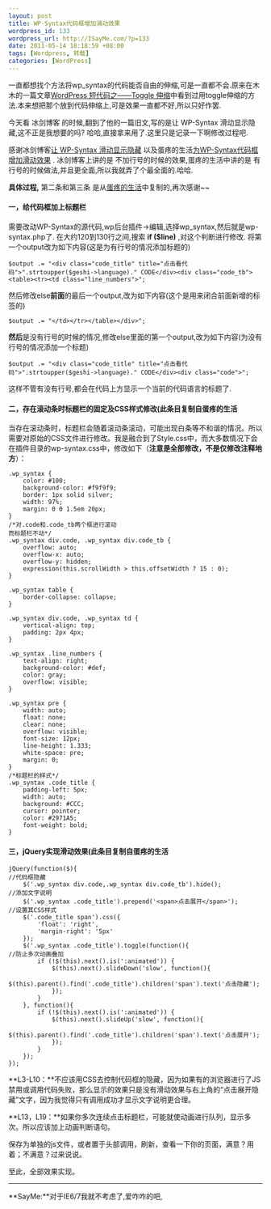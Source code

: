 ```yaml
--- 
layout: post
title: WP-Syntax代码框增加滑动效果
wordpress_id: 133
wordpress_url: http://ISayMe.com/?p=133
date: 2011-05-14 18:18:59 +08:00
tags: [Wordpress, 转载]
categories: [WordPress]
---
```

一直都想找个方法将wp_syntax的代码能否自由的伸缩,可是一直都不会.原来在木木的一篇文章[WordPress 短代码之——Toggle 伸缩](http://immmmm.com/wordpress-shortcodes-toggle.html)中看到过用toggle伸缩的方法.本来想把那个放到代码伸缩上,可是效果一直都不好,所以只好作罢.

今天看 冰剑博客 的时候,翻到了他的一篇旧文,写的是让 WP-Syntax 滑动显示隐藏,这不正是我想要的吗?
哈哈,直接拿来用了.这里只是记录一下啊修改过程吧.

感谢冰剑博客[让 WP-Syntax 滑动显示隐藏](http://www.binjoo.net/2010/07/syntax-slide-show-hide/) 以及蛋疼的生活[为WP-Syntax代码框增加滑动效果](http://www.dt-life.info/sliding-effect-for-code-box-of-the-wp-syntax.html) .
冰剑博客上讲的是 不加行号的时候的效果,蛋疼的生活中讲的是 有行号的时候做法,并且更全面,所以我就弄了个最全面的.哈哈.

**具体过程,** 第二条和第三条 是从[蛋疼的生活](http://www.dt-life.info/)中复制的,再次感谢~~
#### 一，给代码框加上标题栏
需要改动WP-Syntax的源代码,wp后台插件->编辑,选择wp_syntax,然后就是wp-syntax.php了.
在大约120到130行之间,搜索 **if ($line)** ,对这个判断进行修改.
将第一个output改为如下内容(这是为有行号的情况添加标题的)

    $output .= "<div class="code_title" title="点击看代码">".strtoupper($geshi->language)." CODE</div><div class="code_tb"><table><tr><td class="line_numbers">";
然后修改else**前面**的最后一个output,改为如下内容(这个是用来闭合前面新增的标签的)

    $output .= "</td></tr></table></div>";
**然后**是没有行号的时候的情况,修改else里面的第一个output,改为如下内容(为没有行号的情况添加一个标题)

    $output .= "<div class="code_title" title="点击看代码">".strtoupper($geshi->language)." CODE</div><div class="code">";
这样不管有没有行号,都会在代码上方显示一个当前的代码语言的标题了.

#### 二，存在滚动条时标题栏的固定及CSS样式修改(此条目复制自蛋疼的生活
当存在滚动条时，标题栏会随着滚动条滚动，可能出现白条等不和谐的情况。所以需要对原始的CSS文件进行修改。我是融合到了Style.css中，而大多数情况下会在插件目录的wp-syntax.css中，修改如下（**注意是全部修改，不是仅修改注释地方**）：

    .wp_syntax {
        color: #100;
        background-color: #f9f9f9;
        border: 1px solid silver;
        width: 97%;
        margin: 0 0 1.5em 20px;
    }
    /*对.code和.code_tb两个框进行滚动
    而标题栏不动*/
    .wp_syntax div.code, .wp_syntax div.code_tb {
        overflow: auto;
        overflow-x: auto;
        overflow-y: hidden;
        expression(this.scrollWidth > this.offsetWidth ? 15 : 0);
    }
     
    .wp_syntax table {
        border-collapse: collapse;
    }
     
    .wp_syntax div.code, .wp_syntax td {
        vertical-align: top;
        padding: 2px 4px;
    }
     
    .wp_syntax .line_numbers {
        text-align: right;
        background-color: #def;
        color: gray;
        overflow: visible;
    }
     
    .wp_syntax pre {
        width: auto;
        float: none;
        clear: none;
        overflow: visible;
        font-size: 12px;
        line-height: 1.333;
        white-space: pre;
        margin: 0;
    }
    /*标题栏的样式*/
    .wp_syntax .code_title {
        padding-left: 5px;
        width: auto;
        background: #CCC;
        cursor: pointer;
        color: #2971A5;
        font-weight: bold;
    }

#### 三，jQuery实现滑动效果(此条目复制自蛋疼的生活

    jQuery(function($){
    //代码框隐藏
        $('.wp_syntax div.code,.wp_syntax div.code_tb').hide();
    //添加文字说明
        $('.wp_syntax .code_title').prepend('<span>点击展开</span>');
    //设置其CSS样式
        $('.code_title span').css({
            'float': 'right',
            'margin-right': '5px'
        });
        $('.wp_syntax .code_title').toggle(function(){
    //防止多次动画叠加
            if (!$(this).next().is(':animated')) {
                $(this).next().slideDown('slow', function(){
                    $(this).parent().find('.code_title').children('span').text('点击隐藏');
                });
            }
        }, function(){
            if (!$(this).next().is(':animated')) {
                $(this).next().slideUp('slow', function(){
                    $(this).parent().find('.code_title').children('span').text('点击展开');
                });
            }
        });
    });

**L3-L10：**不应该用CSS去控制代码框的隐藏，因为如果有的浏览器进行了JS禁用或调用代码失败，那么显示的效果只是没有滑动效果与右上角的“点击展开隐藏”文字，因为我觉得只有调用成功才显示文字说明更合理。

**L13，L19：**如果你多次连续点击标题栏，可能就使动画进行队列，显示多次。所以应该加上动画判断语句。

保存为单独的js文件，或者置于头部调用，刷新，查看一下你的页面，满意？用着；不满意？过来说说。

至此，全部效果实现。

****

**SayMe:**对于IE6/7我就不考虑了,爱咋咋的吧,

